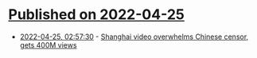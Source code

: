 # [Published on 2022-04-25](index.md)

* [2022-04-25, 02:57:30](https://news.ycombinator.com/item?id=31150370) - [Shanghai video overwhelms Chinese censor, gets 400M views](https://austrianchina.substack.com/p/shanghai-video-gets-400m-views)
